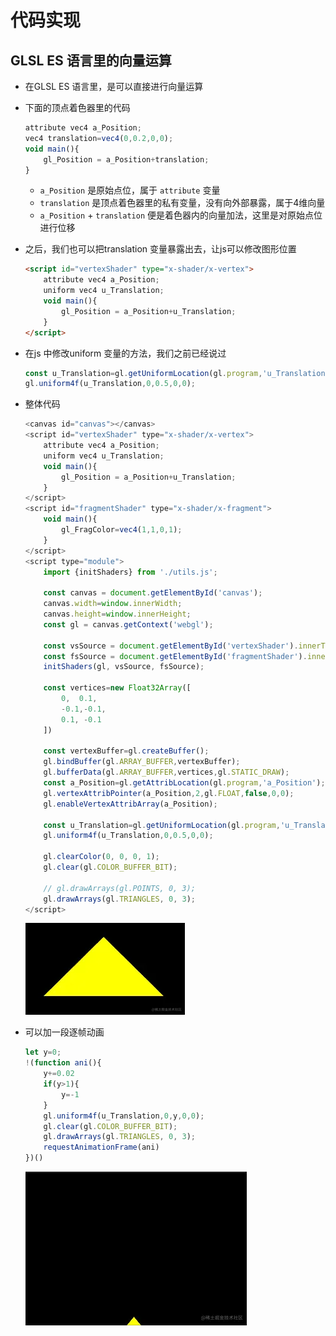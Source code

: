# 代码实现

## GLSL ES 语言里的向量运算

+ 在GLSL ES 语言里，是可以直接进行向量运算
+ 下面的顶点着色器里的代码

  ```js
  attribute vec4 a_Position;
  vec4 translation=vec4(0,0.2,0,0);
  void main(){
      gl_Position = a_Position+translation;
  }
  ```

  + `a_Position` 是原始点位，属于 `attribute` 变量
  + `translation` 是顶点着色器里的私有变量，没有向外部暴露，属于4维向量
  + `a_Position` + `translation` 便是着色器内的向量加法，这里是对原始点位进行位移

+ 之后，我们也可以把translation 变量暴露出去，让js可以修改图形位置

  ```html
  <script id="vertexShader" type="x-shader/x-vertex">
      attribute vec4 a_Position;
      uniform vec4 u_Translation;
      void main(){
          gl_Position = a_Position+u_Translation;
      }
  </script>
  ```

+ 在js 中修改uniform 变量的方法，我们之前已经说过

  ```js
  const u_Translation=gl.getUniformLocation(gl.program,'u_Translation');
  gl.uniform4f(u_Translation,0,0.5,0,0);
  ```

+ 整体代码

  ```js
  <canvas id="canvas"></canvas>
  <script id="vertexShader" type="x-shader/x-vertex">
      attribute vec4 a_Position;
      uniform vec4 u_Translation;
      void main(){
          gl_Position = a_Position+u_Translation;
      }
  </script>
  <script id="fragmentShader" type="x-shader/x-fragment">
      void main(){
          gl_FragColor=vec4(1,1,0,1);
      }
  </script>
  <script type="module">
      import {initShaders} from './utils.js';

      const canvas = document.getElementById('canvas');
      canvas.width=window.innerWidth;
      canvas.height=window.innerHeight;
      const gl = canvas.getContext('webgl');

      const vsSource = document.getElementById('vertexShader').innerText;
      const fsSource = document.getElementById('fragmentShader').innerText;
      initShaders(gl, vsSource, fsSource);

      const vertices=new Float32Array([
          0,  0.1,
          -0.1,-0.1,
          0.1, -0.1
      ])

      const vertexBuffer=gl.createBuffer();
      gl.bindBuffer(gl.ARRAY_BUFFER,vertexBuffer);
      gl.bufferData(gl.ARRAY_BUFFER,vertices,gl.STATIC_DRAW);
      const a_Position=gl.getAttribLocation(gl.program,'a_Position');
      gl.vertexAttribPointer(a_Position,2,gl.FLOAT,false,0,0);
      gl.enableVertexAttribArray(a_Position);

      const u_Translation=gl.getUniformLocation(gl.program,'u_Translation');
      gl.uniform4f(u_Translation,0,0.5,0,0);

      gl.clearColor(0, 0, 0, 1);
      gl.clear(gl.COLOR_BUFFER_BIT);

      // gl.drawArrays(gl.POINTS, 0, 3);
      gl.drawArrays(gl.TRIANGLES, 0, 3);
  </script>
  ```

  ![alt text](images/示例2.png)

+ 可以加一段逐帧动画

  ```js
  let y=0;
  !(function ani(){
      y+=0.02
      if(y>1){
          y=-1
      }
      gl.uniform4f(u_Translation,0,y,0,0);
      gl.clear(gl.COLOR_BUFFER_BIT);
      gl.drawArrays(gl.TRIANGLES, 0, 3);
      requestAnimationFrame(ani)
  })()
  ```

  ![alt text](images/示例2.gif)

